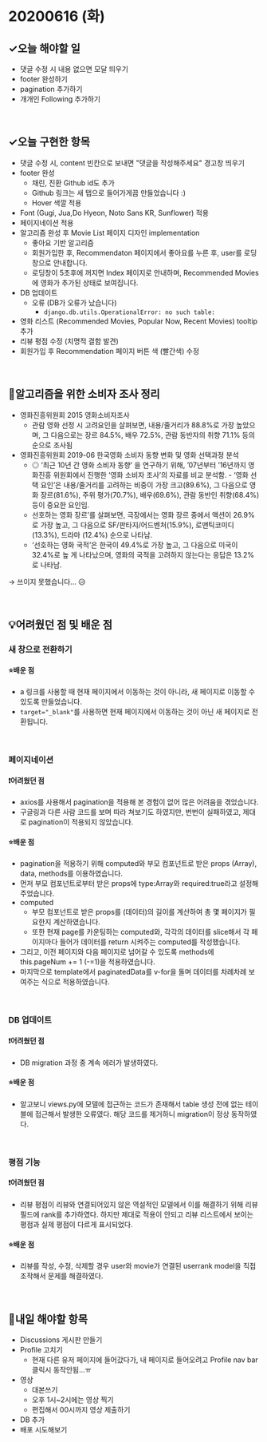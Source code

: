 # 20200616 (화)

## ✓오늘 해야할 일

- 댓글 수정 시 내용 없으면 모달 띄우기
- footer 완성하기
- pagination 추가하기 
- 개개인 Following 추가하기 

<br>

## ✓오늘 구현한 항목

- 댓글 수정 시, content 빈칸으로 보내면 "댓글을 작성해주세요" 경고창 띄우기
- footer 완성
  - 채린, 진환 Github id도 추가 
  - Github 링크는 새 탭으로 들어가게끔 만들었습니다 :)
  - Hover 색깔 적용
- Font (Gugi, Jua,Do Hyeon, Noto Sans KR, Sunflower) 적용 
- 페이지네이션 적용 
- 알고리즘 완성 후 Movie List 페이지 디자인 implementation
  - 좋아요 기반 알고리즘 
  - 회원가입한 후, Recommendaton 페이지에서 좋아요를 누른 후, user를 로딩창으로 안내합니다.
  - 로딩창이 5초후에 꺼지면 Index 페이지로 안내하며, Recommended Movies에 영화가 추가된 상태로 보여집니다.
- DB 업데이트 
  - 오류 (DB가 오류가 났습니다)
    - `django.db.utils.OperationalError: no such table:`
- 영화 리스트 (Recommended Movies, Popular Now, Recent Movies) tooltip 추가
- 리뷰 평점 수정 (치명적 결함 발견)
- 회원가입 후 Recommendation 페이지 버튼 색 (빨간색) 수정 

<br>

## 📝알고리즘을 위한 소비자 조사 정리

- 영화진흥위원회 2015 영화소비자조사
  - 관람 영화 선정 시 고려요인을 살펴보면, 내용/줄거리가 88.8%로 가장 높았으며, 그 다음으로는 장르 84.5%, 배우 72.5%, 관람 동반자의 취향 71.1% 등의 순으로 조사됨
- 영화진흥위원회 2019-06 한국영화 소비자 동향 변화 및 영화 선택과정 분석
  - ◎ ‘최근 10년 간 영화 소비자 동향’ 을 연구하기 위해, ’07년부터 ’16년까지 영화진흥 위원회에서 진행한 ‘영화 소비자 조사’의 자료를 비교 분석함. - ‘영화 선택 요인’은 내용/줄거리를 고려하는 비중이 가장 크고(89.6%), 그 다음으로 영화 장르(81.6%), 주위 평가(70.7%), 배우(69.6%), 관람 동반인 취향(68.4%) 등이 중요한 요인임.
  - 선호하는 영화 장르’를 살펴보면, 극장에서는 영화 장르 중에서 액션이 26.9%로 가장 높고, 그 다음으로 SF/판타지/어드벤처(15.9%), 로맨틱코미디(13.3%), 드라마 (12.4%) 순으로 나타남.
  - ‘선호하는 영화 국적’은 한국이 49.4%로 가장 높고, 그 다음으로 미국이 32.4%로 높 게 나타났으며, 영화의 국적을 고려하지 않는다는 응답은 13.2%로 나타남.

 → 쓰이지 못했습니다... 😥

<br>

## 💡어려웠던 점 및 배운 점

### 새 창으로 전환하기

#### ⭐️배운 점

- a 링크를 사용할 때 현재 페이지에서 이동하는 것이 아니라, 새 페이지로 이동할 수 있도록 만들었습니다.
- `target="_blank"`를 사용하면 현재 페이지에서 이동하는 것이 아닌 새 페이지로 전환됩니다.

<br>

### 페이지네이션

#### ❗️어려웠던 점

- axios를 사용해서 pagination을 적용해 본 경험이 없어 많은 어려움을 겪었습니다.
- 구글링과 다른 사람 코드를 보며 따라 쳐보기도 하였지만, 번번이 실패하였고, 제대로 pagination이 적용되지 않았습니다. 

#### ⭐️배운 점

- pagination을 적용하기 위해 computed와 부모 컴포넌트로 받은 props (Array), data, methods를 이용하였습니다.
- 먼저 부모 컴포넌트로부터 받은 props에 type:Array와 required:true라고 설정해주었습니다.
- computed
  - 부모 컴포넌트로 받은 props를 (데이터)의 길이를 계산하여 총 몇 페이지가 필요한지 계산하였습니다.
  - 또한 현재 page를 카운팅하는 computed와, 각각의 데이터를 slice해서 각 페이지마다 들어가 데이터를 return 시켜주는 computed를 작성했습니다.
- 그리고, 이전 페이지와 다음 페이지로 넘어갈 수 있도록 methods에 this.pageNum += 1 (-=1)을 적용하였습니다.
- 마지막으로 template에서 paginatedData를 v-for을 돌며 데이터를 차례차례 보여주는 식으로 적용하였습니다. 

<br>

### DB 업데이트

#### ❗️어려웠던 점

- DB migration 과정 중 계속 에러가 발생하였다.

#### ⭐️배운 점

- 알고보니 views.py에 모델에 접근하는 코드가 존재해서 table 생성 전에 없는 테이블에 접근해서 발생한 오류였다. 해당 코드를 제거하니 migration이 정상 동작하였다.

<br>

### 평점 기능

#### ❗️어려웠던 점

- 리뷰 평점이 리뷰와 연결되어있지 않은 역설적인 모델에서 이를 해결하기 위해 리뷰 필드에 rank를 추가하였다. 하지만 제대로 적용이 안되고 리뷰 리스트에서 보이는 평점과 실제 평점이 다르게 표시되었다.

#### ⭐️배운 점

- 리뷰를 작성, 수정, 삭제할 경우 user와 movie가 연결된 userrank model을 직접 조작해서 문제를 해결하였다.

<br>

## 📆내일 해야할 항목

- Discussions 게시판 만들기
- Profile 고치기 
  - 현재 다른 유저 페이지에 들어갔다가, 내 페이지로 들어오려고 Profile nav bar 클릭시 동작안됨...ㅠ
- 영상
  - 대본쓰기
  - 오후 1시~2시에는 영상 찍기
  - 편집해서 00시까지 영상 제출하기
- DB 추가
- 배포 시도해보기 

